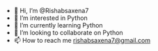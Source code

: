 - 👋 Hi, I’m @Rishabsaxena7
- 👀 I’m interested in Python
- 🌱 I’m currently learning Python
- 💞️ I’m looking to collaborate on Python
- 📫 How to reach me rishabsaxena7@gmail.com

<!---
Rishabsaxena7/Rishabsaxena7 is a ✨ special ✨ repository because its `README.md` (this file) appears on your GitHub profile.
You can click the Preview link to take a look at your changes.
--->
